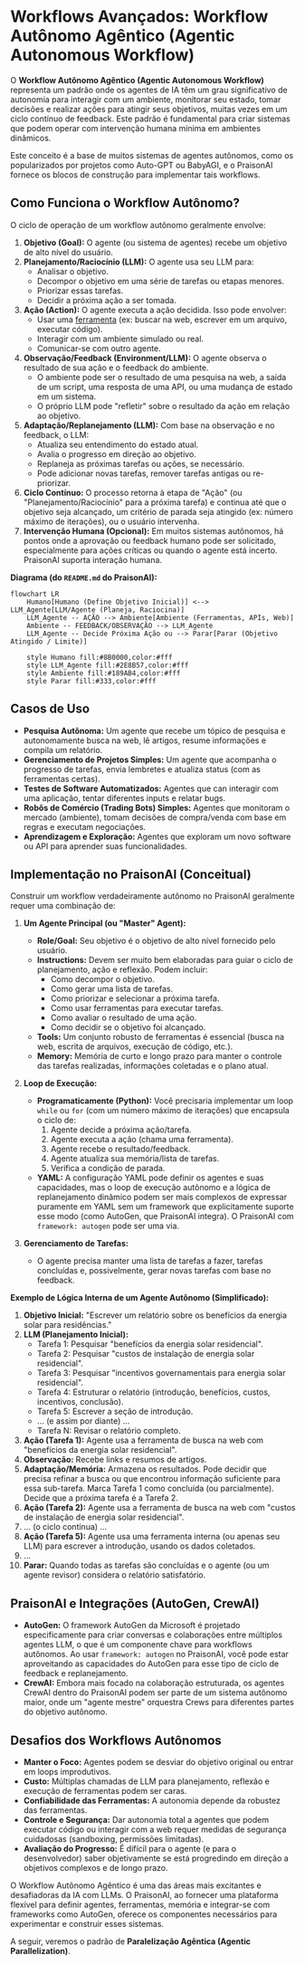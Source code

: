 # Workflows Avançados: Workflow Autônomo Agêntico (Agentic Autonomous Workflow)

O **Workflow Autônomo Agêntico (Agentic Autonomous Workflow)** representa um padrão onde os agentes de IA têm um grau significativo de autonomia para interagir com um ambiente, monitorar seu estado, tomar decisões e realizar ações para atingir seus objetivos, muitas vezes em um ciclo contínuo de feedback. Este padrão é fundamental para criar sistemas que podem operar com intervenção humana mínima em ambientes dinâmicos.

Este conceito é a base de muitos sistemas de agentes autônomos, como os popularizados por projetos como Auto-GPT ou BabyAGI, e o PraisonAI fornece os blocos de construção para implementar tais workflows.

## Como Funciona o Workflow Autônomo?

O ciclo de operação de um workflow autônomo geralmente envolve:

1.  **Objetivo (Goal):** O agente (ou sistema de agentes) recebe um objetivo de alto nível do usuário.
2.  **Planejamento/Raciocínio (LLM):** O agente usa seu LLM para:
    *   Analisar o objetivo.
    *   Decompor o objetivo em uma série de tarefas ou etapas menores.
    *   Priorizar essas tarefas.
    *   Decidir a próxima ação a ser tomada.
3.  **Ação (Action):** O agente executa a ação decidida. Isso pode envolver:
    *   Usar uma [ferramenta](./../02_conceitos_fundamentais/04_ferramentas.md) (ex: buscar na web, escrever em um arquivo, executar código).
    *   Interagir com um ambiente simulado ou real.
    *   Comunicar-se com outro agente.
4.  **Observação/Feedback (Environment/LLM):** O agente observa o resultado de sua ação e o feedback do ambiente.
    *   O ambiente pode ser o resultado de uma pesquisa na web, a saída de um script, uma resposta de uma API, ou uma mudança de estado em um sistema.
    *   O próprio LLM pode "refletir" sobre o resultado da ação em relação ao objetivo.
5.  **Adaptação/Replanejamento (LLM):** Com base na observação e no feedback, o LLM:
    *   Atualiza seu entendimento do estado atual.
    *   Avalia o progresso em direção ao objetivo.
    *   Replaneja as próximas tarefas ou ações, se necessário.
    *   Pode adicionar novas tarefas, remover tarefas antigas ou re-priorizar.
6.  **Ciclo Contínuo:** O processo retorna à etapa de "Ação" (ou "Planejamento/Raciocínio" para a próxima tarefa) e continua até que o objetivo seja alcançado, um critério de parada seja atingido (ex: número máximo de iterações), ou o usuário intervenha.
7.  **Intervenção Humana (Opcional):** Em muitos sistemas autônomos, há pontos onde a aprovação ou feedback humano pode ser solicitado, especialmente para ações críticas ou quando o agente está incerto. PraisonAI suporta interação humana.

**Diagrama (do `README.md` do PraisonAI):**
```mermaid
flowchart LR
    Humano[Humano (Define Objetivo Inicial)] <--> LLM_Agente[LLM/Agente (Planeja, Raciocina)]
    LLM_Agente -- AÇÃO --> Ambiente[Ambiente (Ferramentas, APIs, Web)]
    Ambiente -- FEEDBACK/OBSERVAÇÃO --> LLM_Agente
    LLM_Agente -- Decide Próxima Ação ou --> Parar[Parar (Objetivo Atingido / Limite)]

    style Humano fill:#8B0000,color:#fff
    style LLM_Agente fill:#2E8B57,color:#fff
    style Ambiente fill:#189AB4,color:#fff
    style Parar fill:#333,color:#fff
```

## Casos de Uso

*   **Pesquisa Autônoma:** Um agente que recebe um tópico de pesquisa e autonomamente busca na web, lê artigos, resume informações e compila um relatório.
*   **Gerenciamento de Projetos Simples:** Um agente que acompanha o progresso de tarefas, envia lembretes e atualiza status (com as ferramentas certas).
*   **Testes de Software Automatizados:** Agentes que can interagir com uma aplicação, tentar diferentes inputs e relatar bugs.
*   **Robôs de Comércio (Trading Bots) Simples:** Agentes que monitoram o mercado (ambiente), tomam decisões de compra/venda com base em regras e executam negociações.
*   **Aprendizagem e Exploração:** Agentes que exploram um novo software ou API para aprender suas funcionalidades.

## Implementação no PraisonAI (Conceitual)

Construir um workflow verdadeiramente autônomo no PraisonAI geralmente requer uma combinação de:

1.  **Um Agente Principal (ou "Master" Agent):**
    *   **Role/Goal:** Seu objetivo é o objetivo de alto nível fornecido pelo usuário.
    *   **Instructions:** Devem ser muito bem elaboradas para guiar o ciclo de planejamento, ação e reflexão. Podem incluir:
        *   Como decompor o objetivo.
        *   Como gerar uma lista de tarefas.
        *   Como priorizar e selecionar a próxima tarefa.
        *   Como usar ferramentas para executar tarefas.
        *   Como avaliar o resultado de uma ação.
        *   Como decidir se o objetivo foi alcançado.
    *   **Tools:** Um conjunto robusto de ferramentas é essencial (busca na web, escrita de arquivos, execução de código, etc.).
    *   **Memory:** Memória de curto e longo prazo para manter o controle das tarefas realizadas, informações coletadas e o plano atual.

2.  **Loop de Execução:**
    *   **Programaticamente (Python):** Você precisaria implementar um loop `while` ou `for` (com um número máximo de iterações) que encapsula o ciclo de:
        1.  Agente decide a próxima ação/tarefa.
        2.  Agente executa a ação (chama uma ferramenta).
        3.  Agente recebe o resultado/feedback.
        4.  Agente atualiza sua memória/lista de tarefas.
        5.  Verifica a condição de parada.
    *   **YAML:** A configuração YAML pode definir os agentes e suas capacidades, mas o loop de execução autônomo e a lógica de replanejamento dinâmico podem ser mais complexos de expressar puramente em YAML sem um framework que explicitamente suporte esse modo (como AutoGen, que PraisonAI integra). O PraisonAI com `framework: autogen` pode ser uma via.

3.  **Gerenciamento de Tarefas:**
    *   O agente precisa manter uma lista de tarefas a fazer, tarefas concluídas e, possivelmente, gerar novas tarefas com base no feedback.

**Exemplo de Lógica Interna de um Agente Autônomo (Simplificado):**

1.  **Objetivo Inicial:** "Escrever um relatório sobre os benefícios da energia solar para residências."
2.  **LLM (Planejamento Inicial):**
    *   Tarefa 1: Pesquisar "benefícios da energia solar residencial".
    *   Tarefa 2: Pesquisar "custos de instalação de energia solar residencial".
    *   Tarefa 3: Pesquisar "incentivos governamentais para energia solar residencial".
    *   Tarefa 4: Estruturar o relatório (introdução, benefícios, custos, incentivos, conclusão).
    *   Tarefa 5: Escrever a seção de introdução.
    *   ... (e assim por diante) ...
    *   Tarefa N: Revisar o relatório completo.
3.  **Ação (Tarefa 1):** Agente usa a ferramenta de busca na web com "benefícios da energia solar residencial".
4.  **Observação:** Recebe links e resumos de artigos.
5.  **Adaptação/Memória:** Armazena os resultados. Pode decidir que precisa refinar a busca ou que encontrou informação suficiente para essa sub-tarefa. Marca Tarefa 1 como concluída (ou parcialmente). Decide que a próxima tarefa é a Tarefa 2.
6.  **Ação (Tarefa 2):** Agente usa a ferramenta de busca na web com "custos de instalação de energia solar residencial".
7.  ... (o ciclo continua) ...
8.  **Ação (Tarefa 5):** Agente usa uma ferramenta interna (ou apenas seu LLM) para escrever a introdução, usando os dados coletados.
9.  ...
10. **Parar:** Quando todas as tarefas são concluídas e o agente (ou um agente revisor) considera o relatório satisfatório.

## PraisonAI e Integrações (AutoGen, CrewAI)

*   **AutoGen:** O framework AutoGen da Microsoft é projetado especificamente para criar conversas e colaborações entre múltiplos agentes LLM, o que é um componente chave para workflows autônomos. Ao usar `framework: autogen` no PraisonAI, você pode estar aproveitando as capacidades do AutoGen para esse tipo de ciclo de feedback e replanejamento.
*   **CrewAI:** Embora mais focado na colaboração estruturada, os agentes CrewAI dentro do PraisonAI podem ser parte de um sistema autônomo maior, onde um "agente mestre" orquestra Crews para diferentes partes do objetivo autônomo.

## Desafios dos Workflows Autônomos

*   **Manter o Foco:** Agentes podem se desviar do objetivo original ou entrar em loops improdutivos.
*   **Custo:** Múltiplas chamadas de LLM para planejamento, reflexão e execução de ferramentas podem ser caras.
*   **Confiabilidade das Ferramentas:** A autonomia depende da robustez das ferramentas.
*   **Controle e Segurança:** Dar autonomia total a agentes que podem executar código ou interagir com a web requer medidas de segurança cuidadosas (sandboxing, permissões limitadas).
*   **Avaliação do Progresso:** É difícil para o agente (e para o desenvolvedor) saber objetivamente se está progredindo em direção a objetivos complexos e de longo prazo.

O Workflow Autônomo Agêntico é uma das áreas mais excitantes e desafiadoras da IA com LLMs. O PraisonAI, ao fornecer uma plataforma flexível para definir agentes, ferramentas, memória e integrar-se com frameworks como AutoGen, oferece os componentes necessários para experimentar e construir esses sistemas.

A seguir, veremos o padrão de **Paralelização Agêntica (Agentic Parallelization)**.
